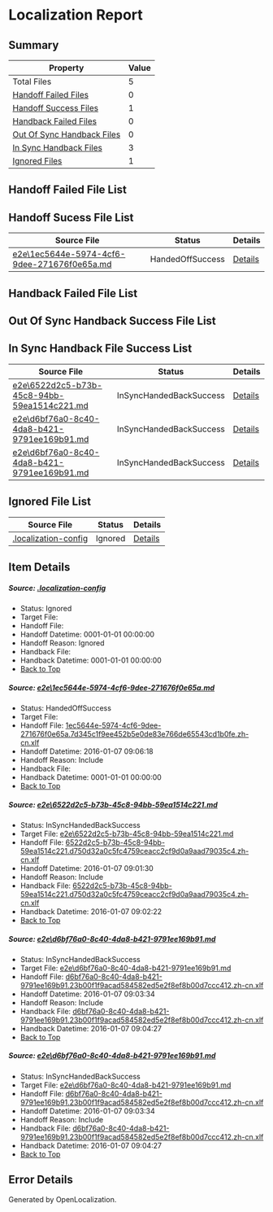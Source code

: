 # <a name='report-top'></a> Localization Report

## Summary
 Property | Value 
 -------- | ----- 
 Total Files | 5
[ Handoff Failed Files ](#handoff-failed-list)| 0
[ Handoff Success Files ](#handoff-success-list)| 1
[ Handback Failed Files ](#handback-failed-list)| 0
[ Out Of Sync Handback Files ](#outofsync-handback-success-list)| 0
[ In Sync Handback Files ](#insync-handback-success-list)| 3
[ Ignored Files ](#ignored-list)| 1

## <a name='handoff-failed-list'></a> Handoff Failed File List

## <a name='handoff-success-list'></a> Handoff Sucess File List
 Source File | Status | Details 
 ----------- | ------ | ------- 
 [e2e\1ec5644e-5974-4cf6-9dee-271676f0e65a.md](https://github.com/OpenLocalizationTest/oltest/blob/1982c51a15ba95cff570db5b36abf20d0031a673/e2e/1ec5644e-5974-4cf6-9dee-271676f0e65a.md) | HandedOffSuccess | [Details](#61d5e6acefa146b083f4994f62ace6e2c0489a071)

## <a name='handback-failed-list'></a> Handback Failed File List

## <a name='outofsync-handback-success-list'></a> Out Of Sync Handback Success File List

## <a name='insync-handback-success-list'></a> In Sync Handback File Success List
 Source File | Status | Details 
 ----------- | ------ | ------- 
 [e2e\6522d2c5-b73b-45c8-94bb-59ea1514c221.md](https://github.com/OpenLocalizationTest/oltest/blob/9ff91771f7fdc097398650227a115a2fb1f6b196/e2e/6522d2c5-b73b-45c8-94bb-59ea1514c221.md) | InSyncHandedBackSuccess | [Details](#88836ee61ae7d2b6647c9f3cd9babb02275186ec2)
 [e2e\d6bf76a0-8c40-4da8-b421-9791ee169b91.md](https://github.com/OpenLocalizationTest/oltest/blob/d4bf1001d48bdbbc398a75371de360a712b50fdd/e2e/d6bf76a0-8c40-4da8-b421-9791ee169b91.md) | InSyncHandedBackSuccess | [Details](#741554517a0c1b2ae3d4b0b60acc8dcb295b5b633)
 [e2e\d6bf76a0-8c40-4da8-b421-9791ee169b91.md](https://github.com/OpenLocalizationTest/oltest/blob/d4bf1001d48bdbbc398a75371de360a712b50fdd/e2e/d6bf76a0-8c40-4da8-b421-9791ee169b91.md) | InSyncHandedBackSuccess | [Details](#741554517a0c1b2ae3d4b0b60acc8dcb295b5b634)

## <a name='ignored-list'></a> Ignored File List
 Source File | Status | Details 
 ----------- | ------ | ------- 
 [.localization-config](https://github.com/OpenLocalizationTest/oltest/blob/1982c51a15ba95cff570db5b36abf20d0031a673/.localization-config) | Ignored | [Details](#e4725be8631cbe979bbe0fa8b97cd75f1fd41d4d0)

## Item Details
##### <a name='e4725be8631cbe979bbe0fa8b97cd75f1fd41d4d0'></a> Source: [.localization-config](https://github.com/OpenLocalizationTest/oltest/blob/1982c51a15ba95cff570db5b36abf20d0031a673/.localization-config)
* Status: Ignored
* Target File: 
* Handoff File: 
* Handoff Datetime: 0001-01-01 00:00:00
* Handoff Reason: Ignored
* Handback File: 
* Handback Datetime: 0001-01-01 00:00:00
* [Back to Top](#report-top)

##### <a name='61d5e6acefa146b083f4994f62ace6e2c0489a071'></a> Source: [e2e\1ec5644e-5974-4cf6-9dee-271676f0e65a.md](https://github.com/OpenLocalizationTest/oltest/blob/1982c51a15ba95cff570db5b36abf20d0031a673/e2e/1ec5644e-5974-4cf6-9dee-271676f0e65a.md)
* Status: HandedOffSuccess
* Target File: 
* Handoff File: [1ec5644e-5974-4cf6-9dee-271676f0e65a.7d345c1f9ee452b5e0de83e766de65543cd1b0fe.zh-cn.xlf](https://github.com/OpenLocalizationTestOrg/olhandoff/blob/b346a2ec779d67ed4e39fea07578ec31c55b4bb0/ol-handoff/OpenLocalizationTestOrg/oltest.zh-cn/yufeih/1ec5644e-5974-4cf6-9dee-271676f0e65a.7d345c1f9ee452b5e0de83e766de65543cd1b0fe.zh-cn.xlf)
* Handoff Datetime: 2016-01-07 09:06:18
* Handoff Reason: Include
* Handback File: 
* Handback Datetime: 0001-01-01 00:00:00
* [Back to Top](#report-top)

##### <a name='88836ee61ae7d2b6647c9f3cd9babb02275186ec2'></a> Source: [e2e\6522d2c5-b73b-45c8-94bb-59ea1514c221.md](https://github.com/OpenLocalizationTest/oltest/blob/9ff91771f7fdc097398650227a115a2fb1f6b196/e2e/6522d2c5-b73b-45c8-94bb-59ea1514c221.md)
* Status: InSyncHandedBackSuccess
* Target File: [e2e\6522d2c5-b73b-45c8-94bb-59ea1514c221.md](https://github.com/OpenLocalizationTestOrg/oltest.zh-cn/blob/135319fc0a6005945c1c8f617095fb67b21d98c5/e2e/6522d2c5-b73b-45c8-94bb-59ea1514c221.md)
* Handoff File: [6522d2c5-b73b-45c8-94bb-59ea1514c221.d750d32a0c5fc4759ceacc2cf9d0a9aad79035c4.zh-cn.xlf](https://github.com/OpenLocalizationTestOrg/olhandoff/blob/0d85b60564671d0a4842cc13f17d3de9b31331cb/ol-handoff/OpenLocalizationTestOrg/oltest.zh-cn/yufeih/6522d2c5-b73b-45c8-94bb-59ea1514c221.d750d32a0c5fc4759ceacc2cf9d0a9aad79035c4.zh-cn.xlf)
* Handoff Datetime: 2016-01-07 09:01:30
* Handoff Reason: Include
* Handback File: [6522d2c5-b73b-45c8-94bb-59ea1514c221.d750d32a0c5fc4759ceacc2cf9d0a9aad79035c4.zh-cn.xlf](https://github.com/OpenLocalizationTestOrg/olhandback/blob/84a26c0240e9a2789ccea5720e309e5586f384af/ol-handback/OpenLocalizationTestOrg/oltest.zh-cn/yufeih/6522d2c5-b73b-45c8-94bb-59ea1514c221.d750d32a0c5fc4759ceacc2cf9d0a9aad79035c4.zh-cn.xlf)
* Handback Datetime: 2016-01-07 09:02:22
* [Back to Top](#report-top)

##### <a name='741554517a0c1b2ae3d4b0b60acc8dcb295b5b633'></a> Source: [e2e\d6bf76a0-8c40-4da8-b421-9791ee169b91.md](https://github.com/OpenLocalizationTest/oltest/blob/d4bf1001d48bdbbc398a75371de360a712b50fdd/e2e/d6bf76a0-8c40-4da8-b421-9791ee169b91.md)
* Status: InSyncHandedBackSuccess
* Target File: [e2e\d6bf76a0-8c40-4da8-b421-9791ee169b91.md](https://github.com/OpenLocalizationTestOrg/oltest.zh-cn/blob/2462e04e7bf14b28ad176a93fdcfd5d4e180b709/e2e/d6bf76a0-8c40-4da8-b421-9791ee169b91.md)
* Handoff File: [d6bf76a0-8c40-4da8-b421-9791ee169b91.23b00f1f9acad584582ed5e2f8ef8b00d7ccc412.zh-cn.xlf](https://github.com/OpenLocalizationTestOrg/olhandoff/blob/2bb677d79ccb4513617f7a6ef1d4a45a1f287387/ol-handoff/OpenLocalizationTestOrg/oltest.zh-cn/yufeih/d6bf76a0-8c40-4da8-b421-9791ee169b91.23b00f1f9acad584582ed5e2f8ef8b00d7ccc412.zh-cn.xlf)
* Handoff Datetime: 2016-01-07 09:03:34
* Handoff Reason: Include
* Handback File: [d6bf76a0-8c40-4da8-b421-9791ee169b91.23b00f1f9acad584582ed5e2f8ef8b00d7ccc412.zh-cn.xlf](https://github.com/OpenLocalizationTestOrg/olhandback/blob/15ad8a5a079ebb21ea2da079e7ea4f02e2a3ad0f/ol-handback/OpenLocalizationTestOrg/oltest.zh-cn/yufeih/d6bf76a0-8c40-4da8-b421-9791ee169b91.23b00f1f9acad584582ed5e2f8ef8b00d7ccc412.zh-cn.xlf)
* Handback Datetime: 2016-01-07 09:04:27
* [Back to Top](#report-top)

##### <a name='741554517a0c1b2ae3d4b0b60acc8dcb295b5b634'></a> Source: [e2e\d6bf76a0-8c40-4da8-b421-9791ee169b91.md](https://github.com/OpenLocalizationTest/oltest/blob/d4bf1001d48bdbbc398a75371de360a712b50fdd/e2e/d6bf76a0-8c40-4da8-b421-9791ee169b91.md)
* Status: InSyncHandedBackSuccess
* Target File: [e2e\d6bf76a0-8c40-4da8-b421-9791ee169b91.md](https://github.com/OpenLocalizationTestOrg/oltest.zh-cn/blob/2462e04e7bf14b28ad176a93fdcfd5d4e180b709/e2e/d6bf76a0-8c40-4da8-b421-9791ee169b91.md)
* Handoff File: [d6bf76a0-8c40-4da8-b421-9791ee169b91.23b00f1f9acad584582ed5e2f8ef8b00d7ccc412.zh-cn.xlf](https://github.com/OpenLocalizationTestOrg/olhandoff/blob/2bb677d79ccb4513617f7a6ef1d4a45a1f287387/ol-handoff/OpenLocalizationTestOrg/oltest.zh-cn/yufeih/d6bf76a0-8c40-4da8-b421-9791ee169b91.23b00f1f9acad584582ed5e2f8ef8b00d7ccc412.zh-cn.xlf)
* Handoff Datetime: 2016-01-07 09:03:34
* Handoff Reason: Include
* Handback File: [d6bf76a0-8c40-4da8-b421-9791ee169b91.23b00f1f9acad584582ed5e2f8ef8b00d7ccc412.zh-cn.xlf](https://github.com/OpenLocalizationTestOrg/olhandback/blob/15ad8a5a079ebb21ea2da079e7ea4f02e2a3ad0f/ol-handback/OpenLocalizationTestOrg/oltest.zh-cn/yufeih/d6bf76a0-8c40-4da8-b421-9791ee169b91.23b00f1f9acad584582ed5e2f8ef8b00d7ccc412.zh-cn.xlf)
* Handback Datetime: 2016-01-07 09:04:27
* [Back to Top](#report-top)


## Error Details

Generated by OpenLocalization.

